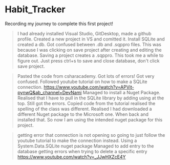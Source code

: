 # Habit_Tracker
 Recording my journey to complete this first project! 

 > I had already installed Visual Studio, GitDesktop, made a github profile. 
 > Created a new project in VS and comitted it. 
 > Install SQLite and created a db. Got confused between .db and .sqppro files. This was because I was clicking on save project after creating and editing the database. Saving a project creates a .sqppro. This took me a while to figure out. Just press ctrl+s to save and close database, don't click save project.
 
 > Pasted the code from csharacademy. Got lots of errors! Got very confused. 
  > Followed youtube tutorial on how to make a SQLite connection. https://www.youtube.com/watch?v=APVit-pynwQ&ab_channel=DevNami
  Managed to install a Nuget Package. Realised that I have to pull in the SQLite library by adding using at the top. 
 > Still got the errors. 
 > Copied code from the tutorial realised the spelling of the class was different. 
 > Realised I had downloaded a different Nuget package to the Microsoft one. When back and installed that. So now I am using the intended nuget package for this project. 

 >getting error that connection is not opening so going to just follow the youtube tutorial to make the connection instead. Using a System.Data.SQLite nuget package
 >Managed to add entry to  the database
 getting errors when trying to delete a specific entry
 >https://www.youtube.com/watch?v=_JJwHXZcE4Y

